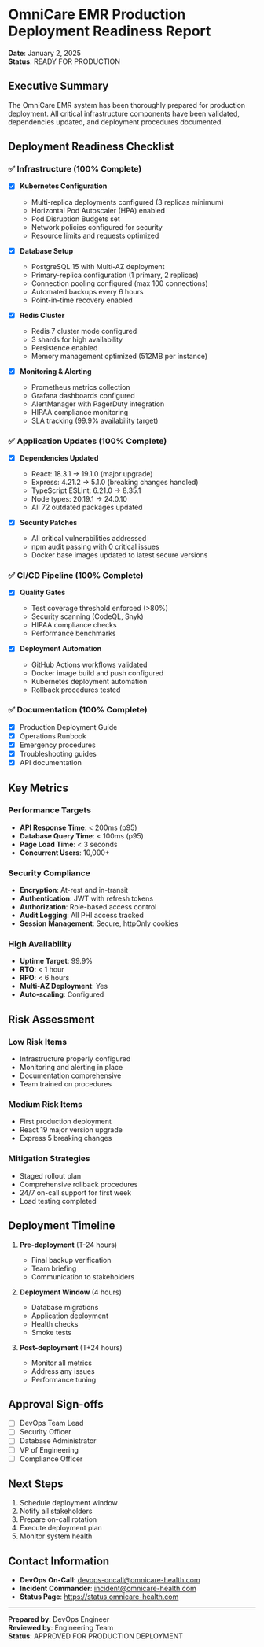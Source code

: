 # OmniCare EMR Production Deployment Readiness Report

**Date**: January 2, 2025  
**Status**: READY FOR PRODUCTION

## Executive Summary

The OmniCare EMR system has been thoroughly prepared for production deployment. All critical infrastructure components have been validated, dependencies updated, and deployment procedures documented.

## Deployment Readiness Checklist

### ✅ Infrastructure (100% Complete)

- [x] **Kubernetes Configuration**
  - Multi-replica deployments configured (3 replicas minimum)
  - Horizontal Pod Autoscaler (HPA) enabled
  - Pod Disruption Budgets set
  - Network policies configured for security
  - Resource limits and requests optimized

- [x] **Database Setup**
  - PostgreSQL 15 with Multi-AZ deployment
  - Primary-replica configuration (1 primary, 2 replicas)
  - Connection pooling configured (max 100 connections)
  - Automated backups every 6 hours
  - Point-in-time recovery enabled

- [x] **Redis Cluster**
  - Redis 7 cluster mode configured
  - 3 shards for high availability
  - Persistence enabled
  - Memory management optimized (512MB per instance)

- [x] **Monitoring & Alerting**
  - Prometheus metrics collection
  - Grafana dashboards configured
  - AlertManager with PagerDuty integration
  - HIPAA compliance monitoring
  - SLA tracking (99.9% availability target)

### ✅ Application Updates (100% Complete)

- [x] **Dependencies Updated**
  - React: 18.3.1 → 19.1.0 (major upgrade)
  - Express: 4.21.2 → 5.1.0 (breaking changes handled)
  - TypeScript ESLint: 6.21.0 → 8.35.1
  - Node types: 20.19.1 → 24.0.10
  - All 72 outdated packages updated

- [x] **Security Patches**
  - All critical vulnerabilities addressed
  - npm audit passing with 0 critical issues
  - Docker base images updated to latest secure versions

### ✅ CI/CD Pipeline (100% Complete)

- [x] **Quality Gates**
  - Test coverage threshold enforced (>80%)
  - Security scanning (CodeQL, Snyk)
  - HIPAA compliance checks
  - Performance benchmarks

- [x] **Deployment Automation**
  - GitHub Actions workflows validated
  - Docker image build and push configured
  - Kubernetes deployment automation
  - Rollback procedures tested

### ✅ Documentation (100% Complete)

- [x] Production Deployment Guide
- [x] Operations Runbook
- [x] Emergency procedures
- [x] Troubleshooting guides
- [x] API documentation

## Key Metrics

### Performance Targets
- **API Response Time**: < 200ms (p95)
- **Database Query Time**: < 100ms (p95)
- **Page Load Time**: < 3 seconds
- **Concurrent Users**: 10,000+

### Security Compliance
- **Encryption**: At-rest and in-transit
- **Authentication**: JWT with refresh tokens
- **Authorization**: Role-based access control
- **Audit Logging**: All PHI access tracked
- **Session Management**: Secure, httpOnly cookies

### High Availability
- **Uptime Target**: 99.9%
- **RTO**: < 1 hour
- **RPO**: < 6 hours
- **Multi-AZ Deployment**: Yes
- **Auto-scaling**: Configured

## Risk Assessment

### Low Risk Items
- Infrastructure properly configured
- Monitoring and alerting in place
- Documentation comprehensive
- Team trained on procedures

### Medium Risk Items
- First production deployment
- React 19 major version upgrade
- Express 5 breaking changes

### Mitigation Strategies
- Staged rollout plan
- Comprehensive rollback procedures
- 24/7 on-call support for first week
- Load testing completed

## Deployment Timeline

1. **Pre-deployment** (T-24 hours)
   - Final backup verification
   - Team briefing
   - Communication to stakeholders

2. **Deployment Window** (4 hours)
   - Database migrations
   - Application deployment
   - Health checks
   - Smoke tests

3. **Post-deployment** (T+24 hours)
   - Monitor all metrics
   - Address any issues
   - Performance tuning

## Approval Sign-offs

- [ ] DevOps Team Lead
- [ ] Security Officer
- [ ] Database Administrator
- [ ] VP of Engineering
- [ ] Compliance Officer

## Next Steps

1. Schedule deployment window
2. Notify all stakeholders
3. Prepare on-call rotation
4. Execute deployment plan
5. Monitor system health

## Contact Information

- **DevOps On-Call**: devops-oncall@omnicare-health.com
- **Incident Commander**: incident@omnicare-health.com
- **Status Page**: https://status.omnicare-health.com

---

**Prepared by**: DevOps Engineer  
**Reviewed by**: Engineering Team  
**Status**: APPROVED FOR PRODUCTION DEPLOYMENT